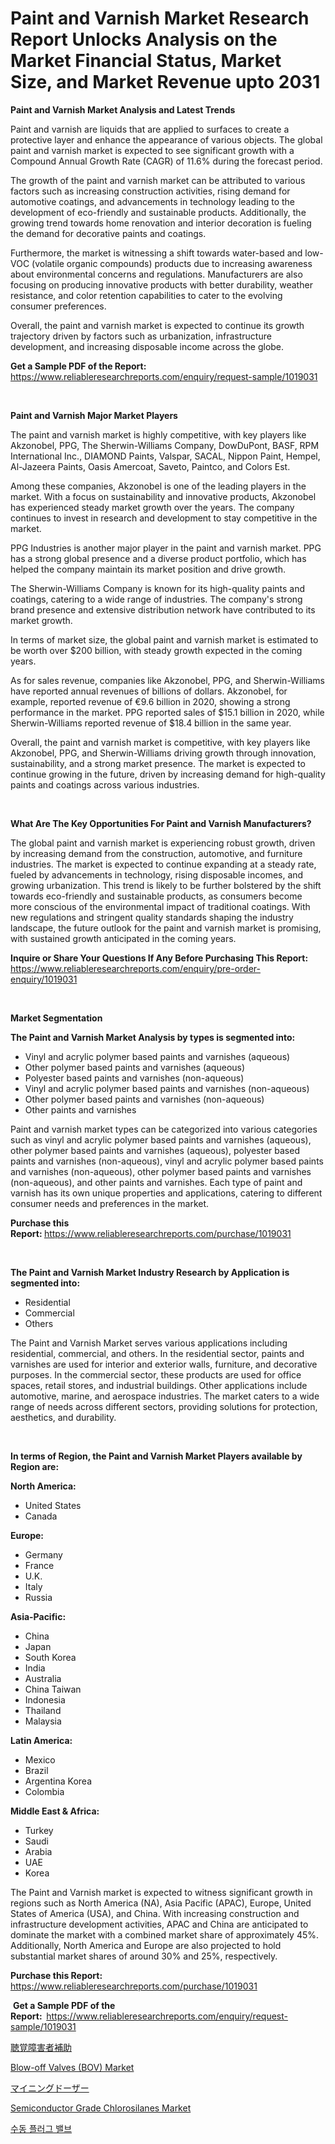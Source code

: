 <p><h1>Paint and Varnish Market Research Report Unlocks Analysis on the Market Financial Status, Market Size, and Market Revenue upto 2031</h1></p><p><strong>Paint and Varnish Market Analysis and Latest Trends</strong></p>
<p><p>Paint and varnish are liquids that are applied to surfaces to create a protective layer and enhance the appearance of various objects. The global paint and varnish market is expected to see significant growth with a Compound Annual Growth Rate (CAGR) of 11.6% during the forecast period.</p><p>The growth of the paint and varnish market can be attributed to various factors such as increasing construction activities, rising demand for automotive coatings, and advancements in technology leading to the development of eco-friendly and sustainable products. Additionally, the growing trend towards home renovation and interior decoration is fueling the demand for decorative paints and coatings.</p><p>Furthermore, the market is witnessing a shift towards water-based and low-VOC (volatile organic compounds) products due to increasing awareness about environmental concerns and regulations. Manufacturers are also focusing on producing innovative products with better durability, weather resistance, and color retention capabilities to cater to the evolving consumer preferences.</p><p>Overall, the paint and varnish market is expected to continue its growth trajectory driven by factors such as urbanization, infrastructure development, and increasing disposable income across the globe.</p></p>
<p><strong>Get a Sample PDF of the Report:&nbsp;</strong> <a href="https://www.reliableresearchreports.com/enquiry/request-sample/1019031">https://www.reliableresearchreports.com/enquiry/request-sample/1019031</a></p>
<p>&nbsp;</p>
<p><strong>Paint and Varnish Major Market Players</strong></p>
<p><p>The paint and varnish market is highly competitive, with key players like Akzonobel, PPG, The Sherwin-Williams Company, DowDuPont, BASF, RPM International Inc., DIAMOND Paints, Valspar, SACAL, Nippon Paint, Hempel, Al-Jazeera Paints, Oasis Amercoat, Saveto, Paintco, and Colors Est.</p><p>Among these companies, Akzonobel is one of the leading players in the market. With a focus on sustainability and innovative products, Akzonobel has experienced steady market growth over the years. The company continues to invest in research and development to stay competitive in the market.</p><p>PPG Industries is another major player in the paint and varnish market. PPG has a strong global presence and a diverse product portfolio, which has helped the company maintain its market position and drive growth.</p><p>The Sherwin-Williams Company is known for its high-quality paints and coatings, catering to a wide range of industries. The company's strong brand presence and extensive distribution network have contributed to its market growth.</p><p>In terms of market size, the global paint and varnish market is estimated to be worth over $200 billion, with steady growth expected in the coming years.</p><p>As for sales revenue, companies like Akzonobel, PPG, and Sherwin-Williams have reported annual revenues of billions of dollars. Akzonobel, for example, reported revenue of €9.6 billion in 2020, showing a strong performance in the market. PPG reported sales of $15.1 billion in 2020, while Sherwin-Williams reported revenue of $18.4 billion in the same year.</p><p>Overall, the paint and varnish market is competitive, with key players like Akzonobel, PPG, and Sherwin-Williams driving growth through innovation, sustainability, and a strong market presence. The market is expected to continue growing in the future, driven by increasing demand for high-quality paints and coatings across various industries.</p></p>
<p>&nbsp;</p>
<p><strong>What Are The Key Opportunities For Paint and Varnish Manufacturers?</strong></p>
<p><p>The global paint and varnish market is experiencing robust growth, driven by increasing demand from the construction, automotive, and furniture industries. The market is expected to continue expanding at a steady rate, fueled by advancements in technology, rising disposable incomes, and growing urbanization. This trend is likely to be further bolstered by the shift towards eco-friendly and sustainable products, as consumers become more conscious of the environmental impact of traditional coatings. With new regulations and stringent quality standards shaping the industry landscape, the future outlook for the paint and varnish market is promising, with sustained growth anticipated in the coming years.</p></p>
<p><strong>Inquire or Share Your Questions If Any Before Purchasing This Report:</strong> <a href="https://www.reliableresearchreports.com/enquiry/pre-order-enquiry/1019031">https://www.reliableresearchreports.com/enquiry/pre-order-enquiry/1019031</a></p>
<p>&nbsp;</p>
<p><strong>Market Segmentation</strong></p>
<p><strong>The Paint and Varnish Market Analysis by types is segmented into:</strong></p>
<p><ul><li>Vinyl and acrylic polymer based paints and varnishes (aqueous)</li><li>Other polymer based paints and varnishes (aqueous)</li><li>Polyester based paints and varnishes (non-aqueous)</li><li>Vinyl and acrylic polymer based paints and varnishes (non-aqueous)</li><li>Other polymer based paints and varnishes (non-aqueous)</li><li>Other paints and varnishes</li></ul></p>
<p><p>Paint and varnish market types can be categorized into various categories such as vinyl and acrylic polymer based paints and varnishes (aqueous), other polymer based paints and varnishes (aqueous), polyester based paints and varnishes (non-aqueous), vinyl and acrylic polymer based paints and varnishes (non-aqueous), other polymer based paints and varnishes (non-aqueous), and other paints and varnishes. Each type of paint and varnish has its own unique properties and applications, catering to different consumer needs and preferences in the market.</p></p>
<p><strong>Purchase this Report:&nbsp;</strong><a href="https://www.reliableresearchreports.com/purchase/1019031">https://www.reliableresearchreports.com/purchase/1019031</a></p>
<p>&nbsp;</p>
<p><strong>The Paint and Varnish Market Industry Research by Application is segmented into:</strong></p>
<p><ul><li>Residential</li><li>Commercial</li><li>Others</li></ul></p>
<p><p>The Paint and Varnish Market serves various applications including residential, commercial, and others. In the residential sector, paints and varnishes are used for interior and exterior walls, furniture, and decorative purposes. In the commercial sector, these products are used for office spaces, retail stores, and industrial buildings. Other applications include automotive, marine, and aerospace industries. The market caters to a wide range of needs across different sectors, providing solutions for protection, aesthetics, and durability.</p></p>
<p>&nbsp;</p>
<p><strong>In terms of Region, the Paint and Varnish Market Players available by Region are:</strong></p>
<p>
    <p> <strong> North America: </strong>
        <ul>
            <li>United States</li>
            <li>Canada</li>
        </ul>
        </p> 
    <p> <strong> Europe: </strong>
        <ul>
            <li>Germany</li>
            <li>France</li>
            <li>U.K.</li>
            <li>Italy</li>
            <li>Russia</li>
        </ul>
        </p> 
    <p> <strong> Asia-Pacific: </strong>
        <ul>
            <li>China</li>
            <li>Japan</li>
            <li>South Korea</li>
            <li>India</li>
            <li>Australia</li>
            <li>China Taiwan</li>
            <li>Indonesia</li>
            <li>Thailand</li>
            <li>Malaysia</li>
        </ul>
        </p> 
    <p> <strong> Latin America: </strong>
        <ul>
            <li>Mexico</li>
            <li>Brazil</li>
            <li>Argentina Korea</li>
            <li>Colombia</li>
        </ul>
        </p> 
    <p> <strong> Middle East & Africa: </strong>
        <ul>
            <li>Turkey</li>
            <li>Saudi</li>
            <li>Arabia</li>
            <li>UAE</li>
            <li>Korea</li>
        </ul>
    </p>
    </p>
<p><p>The Paint and Varnish market is expected to witness significant growth in regions such as North America (NA), Asia Pacific (APAC), Europe, United States of America (USA), and China. With increasing construction and infrastructure development activities, APAC and China are anticipated to dominate the market with a combined market share of approximately 45%. Additionally, North America and Europe are also projected to hold substantial market shares of around 30% and 25%, respectively.</p></p>
<p><strong>Purchase this Report: </strong><a href="https://www.reliableresearchreports.com/purchase/1019031">https://www.reliableresearchreports.com/purchase/1019031</a></p>
<p>&nbsp;<strong>Get a Sample PDF of the Report:&nbsp;&nbsp;</strong><a href="https://www.reliableresearchreports.com/enquiry/request-sample/1019031">https://www.reliableresearchreports.com/enquiry/request-sample/1019031</a></p>
<p><strong></strong></p>
<p><p><a href="https://github.com/xnljig2898992/Market-Research-Report-List-1/blob/main/1862193192245.md">聴覚障害者補助</a></p><p><a href="https://issuu.com/reportprime-2/docs/blow-off-valves-bov-market-size-2030.pptx">Blow-off Valves (BOV) Market</a></p><p><a href="https://github.com/adcxff01450218/Market-Research-Report-List-1/blob/main/9225784192246.md">マイニングドーザー</a></p><p><a href="https://issuu.com/reportprime-2/docs/semiconductor-grade-chlorosilanes-market-size-2030">Semiconductor Grade Chlorosilanes Market</a></p><p><a href="https://github.com/trmesnao7959541/Market-Research-Report-List-1/blob/main/1600575192060.md">수동 플러그 밸브</a></p></p>